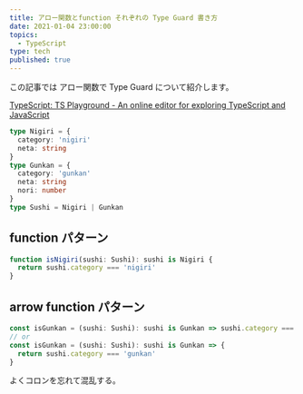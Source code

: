 ```yaml
---
title: アロー関数とfunction それぞれの Type Guard 書き方
date: 2021-01-04 23:00:00
topics:
  - TypeScript
type: tech
published: true
---
```


この記事では アロー関数で Type Guard について紹介します。

[TypeScript: TS Playground \- An online editor for exploring TypeScript and JavaScript](https://www.typescriptlang.org/play?#code/FAFwngDgpgBAcgSwOYIE4JgXhgb2DAmAYwEMQokB7VMALhgHIA7ZNBB-QpqEE+gZxDomSYAF9QkWAHEArkwDWJJllycCpclRr0GSeUqYdCMbrwFCEI9aeoJ6TWQFsARlFTjJ0GAGVZ-AAsMbEQUdBgAHxg5RWVgYAAzeSIQBEoVBH5QtgAKfn8g+j9AhABKAQKMTPhWcLwTVB5ZVBV8koA6TQpqMCxMbGZa9k8AehHidMEYTJjDVTzKosrymDag6f5og2UsAD5Vys6ybpo+gf1Yo2AiSZAN2Z3sBZKlkpW1qs2HlUx9+sJGiBmq1Dl1tL1+udtlcJEA)

```ts
type Nigiri = {
  category: 'nigiri'
  neta: string
}
type Gunkan = {
  category: 'gunkan'
  neta: string
  nori: number
}
type Sushi = Nigiri | Gunkan
```

## function パターン

```ts
function isNigiri(sushi: Sushi): sushi is Nigiri {
  return sushi.category === 'nigiri'
}
```

## arrow function パターン

```ts
const isGunkan = (sushi: Sushi): sushi is Gunkan => sushi.category === 'gunkan'
// or
const isGunkan = (sushi: Sushi): sushi is Gunkan => {
  return sushi.category === 'gunkan'
}
```

よくコロンを忘れて混乱する。
